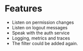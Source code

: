 # Features
* Listen on permission changes
* Listen on logout messages
* Speak with the auth service
* Logging, metrics and traces
* The filter could be added again.
